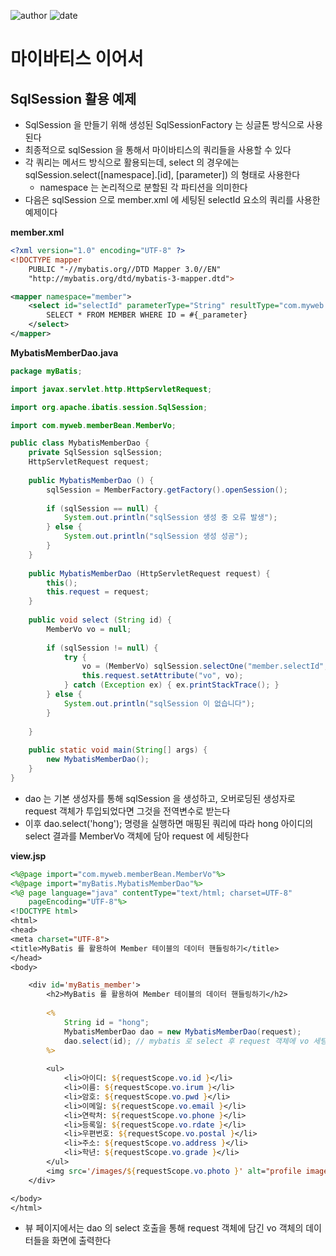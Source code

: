 ﻿
![author](https://img.shields.io/badge/author-daesungRa-lightgray.svg?style=flat-square)
![date](https://img.shields.io/badge/date-190226-lightgray.svg?style=flat-square)

# 마이바티스 이어서

## SqlSession 활용 예제

- SqlSession 을 만들기 위해 생성된 SqlSessionFactory 는 싱글톤 방식으로 사용된다
- 최종적으로 sqlSession 을 통해서 마이바티스의 쿼리들을 사용할 수 있다
- 각 쿼리는 메서드 방식으로 활용되는데, select 의 경우에는 sqlSession.select([namespace].[id], [parameter]) 의 형태로 사용한다
	* namespace 는 논리적으로 분할된 각 파티션을 의미한다
- 다음은 sqlSession 으로 member.xml 에 세팅된 selectId 요소의 쿼리를 사용한 예제이다

**member.xml**
```XML
<?xml version="1.0" encoding="UTF-8" ?>
<!DOCTYPE mapper
	PUBLIC "-//mybatis.org//DTD Mapper 3.0//EN"
	"http://mybatis.org/dtd/mybatis-3-mapper.dtd">

<mapper namespace="member">
	<select id="selectId" parameterType="String" resultType="com.myweb.memberBean.MemberVo">
		SELECT * FROM MEMBER WHERE ID = #{_parameter}
	</select>
</mapper>
```

**MybatisMemberDao.java**
```JAVA
package myBatis;

import javax.servlet.http.HttpServletRequest;

import org.apache.ibatis.session.SqlSession;

import com.myweb.memberBean.MemberVo;

public class MybatisMemberDao {
	private SqlSession sqlSession;
	HttpServletRequest request;
	
	public MybatisMemberDao () {
		sqlSession = MemberFactory.getFactory().openSession();
		
		if (sqlSession == null) {
			System.out.println("sqlSession 생성 중 오류 발생");
		} else {
			System.out.println("sqlSession 생성 성공");
		}
	}
	
	public MybatisMemberDao (HttpServletRequest request) {
		this();
		this.request = request;
	}
	
	public void select (String id) {
		MemberVo vo = null;
		
		if (sqlSession != null) {
			try {
				vo = (MemberVo) sqlSession.selectOne("member.selectId", id);
				this.request.setAttribute("vo", vo);
			} catch (Exception ex) { ex.printStackTrace(); }
		} else {
			System.out.println("sqlSession 이 없습니다");
		}
		
	}
	
	public static void main(String[] args) {
		new MybatisMemberDao();
	}
}

```

- dao 는 기본 생성자를 통해 sqlSession 을 생성하고, 오버로딩된 생성자로 request 객체가 투입되었다면 그것을 전역변수로 받는다
- 이후 dao.select('hong'); 명령을 실행하면 매핑된 쿼리에 따라 hong 아이디의 select 결과를 MemberVo 객체에 담아 request 에 세팅한다

**view.jsp**
```JSP
<%@page import="com.myweb.memberBean.MemberVo"%>
<%@page import="myBatis.MybatisMemberDao"%>
<%@ page language="java" contentType="text/html; charset=UTF-8"
    pageEncoding="UTF-8"%>
<!DOCTYPE html>
<html>
<head>
<meta charset="UTF-8">
<title>MyBatis 를 활용하여 Member 테이블의 데이터 핸들링하기</title>
</head>
<body>

	<div id='myBatis_member'>
		<h2>MyBatis 를 활용하여 Member 테이블의 데이터 핸들링하기</h2>
		
		<%
			String id = "hong";
			MybatisMemberDao dao = new MybatisMemberDao(request);
			dao.select(id); // mybatis 로 select 후 request 객체에 vo 세팅
		%>
		
		<ul>
			<li>아이디: ${requestScope.vo.id }</li>
			<li>이름: ${requestScope.vo.irum }</li>
			<li>암호: ${requestScope.vo.pwd }</li>
			<li>이메일: ${requestScope.vo.email }</li>
			<li>연락처: ${requestScope.vo.phone }</li>
			<li>등록일: ${requestScope.vo.rdate }</li>
			<li>우편번호: ${requestScope.vo.postal }</li>
			<li>주소: ${requestScope.vo.address }</li>
			<li>학년: ${requestScope.vo.grade }</li>
		</ul>
		<img src='/images/${requestScope.vo.photo }' alt="profile image" />
	</div>

</body>
</html>
```

- 뷰 페이지에서는 dao 의 select 호출을 통해 request 객체에 담긴 vo 객체의 데이터들을 화면에 출력한다







